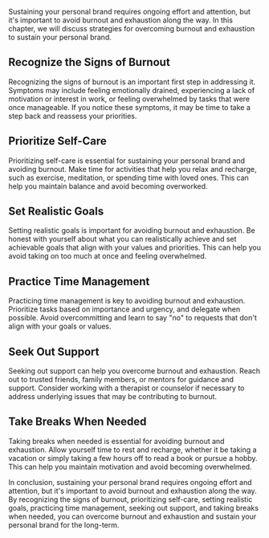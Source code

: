 
Sustaining your personal brand requires ongoing effort and attention, but it's important to avoid burnout and exhaustion along the way. In this chapter, we will discuss strategies for overcoming burnout and exhaustion to sustain your personal brand.

Recognize the Signs of Burnout
------------------------------

Recognizing the signs of burnout is an important first step in addressing it. Symptoms may include feeling emotionally drained, experiencing a lack of motivation or interest in work, or feeling overwhelmed by tasks that were once manageable. If you notice these symptoms, it may be time to take a step back and reassess your priorities.

Prioritize Self-Care
--------------------

Prioritizing self-care is essential for sustaining your personal brand and avoiding burnout. Make time for activities that help you relax and recharge, such as exercise, meditation, or spending time with loved ones. This can help you maintain balance and avoid becoming overworked.

Set Realistic Goals
-------------------

Setting realistic goals is important for avoiding burnout and exhaustion. Be honest with yourself about what you can realistically achieve and set achievable goals that align with your values and priorities. This can help you avoid taking on too much at once and feeling overwhelmed.

Practice Time Management
------------------------

Practicing time management is key to avoiding burnout and exhaustion. Prioritize tasks based on importance and urgency, and delegate when possible. Avoid overcommitting and learn to say "no" to requests that don't align with your goals or values.

Seek Out Support
----------------

Seeking out support can help you overcome burnout and exhaustion. Reach out to trusted friends, family members, or mentors for guidance and support. Consider working with a therapist or counselor if necessary to address underlying issues that may be contributing to burnout.

Take Breaks When Needed
-----------------------

Taking breaks when needed is essential for avoiding burnout and exhaustion. Allow yourself time to rest and recharge, whether it be taking a vacation or simply taking a few hours off to read a book or pursue a hobby. This can help you maintain motivation and avoid becoming overwhelmed.

In conclusion, sustaining your personal brand requires ongoing effort and attention, but it's important to avoid burnout and exhaustion along the way. By recognizing the signs of burnout, prioritizing self-care, setting realistic goals, practicing time management, seeking out support, and taking breaks when needed, you can overcome burnout and exhaustion and sustain your personal brand for the long-term.

